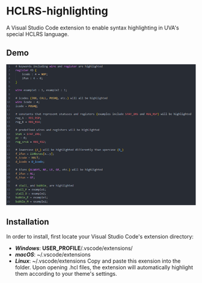 # HCLRS-highlighting
A Visual Studio Code extension to enable syntax highlighting in UVA's special HCLRS language.

## Demo

<img src="/example.png" alt="a demo image">

## Installation

In order to install, first locate your Visual Studio Code's extension directory:
- ***Windows***: **USER_PROFILE**/.vscode/extensions/
- ***macOS***: ~/.vscode/extensions
- ***Linux***: ~/.vscode/extensions
Copy and paste this exension into the folder.
Upon opening .hcl files, the extension will automatically highlight them according to your theme's settings.